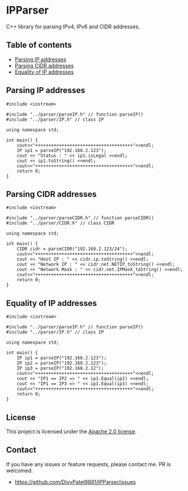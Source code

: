 # IPParser
C++ library for parsing IPv4, IPv6 and CIDR addresses.

## Table of contents

- [Parsing IP addresses](#parsing-ip-addresses)
- [Parsing CIDR addresses](#parsing-ip-addresses)
- [Equality of IP addresses](#equality-of-ip-addresses)

## Parsing IP addresses

```
#include <iostream>

#include "../parser/parseIP.h" // function parseIP()
#include "../parser/IP.h" // class IP

using namespace std;

int main() {
    cout<<"+++++++++++++++++++++++++++++++++++++"<<endl;
    IP ip1 = parseIP("192.168.2.123");
    cout << "Status : " << ip1.isLegal <<endl;
    cout << ip1.toString() <<endl;
    cout<<"+++++++++++++++++++++++++++++++++++++"<<endl;
    return 0;
}
```

## Parsing CIDR addresses

```
#include <iostream>

#include "../parser/parseCIDR.h" // function parseCIDR()
#include "../parser/CIDR.h" // class CIDR

using namespace std;

int main() {
    CIDR cidr = parseCIDR("192.168.2.123/24");
    cout<<"+++++++++++++++++++++++++++++++++++++"<<endl;
    cout << "Host IP : " << cidr.ip.toString() <<endl;
    cout << "Network IP : " << cidr.net.NETIP_toString() <<endl;
    cout << "Network Mask : " << cidr.net.IPMask_toString() <<endl;
    cout<<"+++++++++++++++++++++++++++++++++++++"<<endl;
    return 0;
}
```

## Equality of IP addresses

```
#include <iostream>

#include "../parser/parseIP.h" // function parseIP()
#include "../parser/IP.h" // class IP

using namespace std;

int main() {
    IP ip1 = parseIP("192.168.2.123");
    IP ip2 = parseIP("192.168.2.123");
    IP ip3 = parseIP("192.168.2.12");
    cout<<"+++++++++++++++++++++++++++++++++++++"<<endl;
    cout << "IP1 == IP2 => " << ip1.Equal(ip2) <<endl;
    cout << "IP1 == IP3 => " << ip1.Equal(ip3) <<endl;
    cout<<"+++++++++++++++++++++++++++++++++++++"<<endl;
    return 0;
}
```

## License

This project is licensed under the [Apache 2.0 license](LICENSE).

## Contact

If you have any issues or feature requests, please contact me. PR is welcomed.
- https://github.com/DivyPatel9881/IPParser/issues